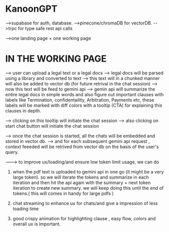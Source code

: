 # KanoonGPT

-->supabase for auth, database.
-->pinecone/chromaDB for vectorDB.
-->trpc for type safe rest api calls

-->one landing page + one working page


# IN THE WORKING PAGE

--> user can upload a legal text or a legal docs
--> legal docs will be parsed using a library and converted to text
--> this text will in a chunked manner will also be added to vector db (for future retrival in the chat session)
--> now this text will be feed to gemini api 
--> gemin api will summarize the entire legal docs in simple words and also figure out important clauses 
with labels like Termination, confidentaility, Arbitration, Payments etc, these labels will be marked with diff colors with a tooltip (CTA) for explaining this clauses in depth.

--> clicking on this tooltip will initiate the chat session 
--> also clicking on start chat button will initiate the chat session

--> once the chat session is started, all the chats will be embedded and stored in vector db.
--> and for each subsequent gemini api request , context feeeded will be retrived from vector db on the basis of the user's query. 

---> to improve ux/loading/and ensure low token limit usage, we can do

1. when the pdf text is uploaded to gemini api in one go (it might be a very large token). so we will iterate the tokens and summarize in each iteration and then hit the api again with the summary + next token iteration to create new summary.
we will keep doing this until the end of tokens.( this will comes in handy for large pdfs )

2. chat streaming to enhance ux for chats/and give a impression of less loading time

3. good crispy animation for highlighting clause , easy flow, colors and overall ux is important.
